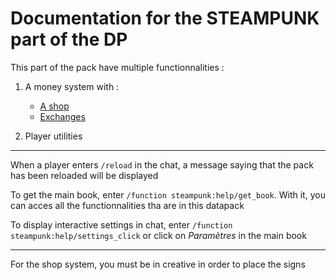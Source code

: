# Documentation for the STEAMPUNK part of the DP

This part of the pack have multiple functionnalities :

1. A money system with :
    - [A shop](../../data/steampunk/functions/money/money_exchange/)
    - [Exchanges](../../data/steampunk/functions/money/money_exchange/)

2. Player utilities

***

When a player enters `/reload` in the chat, a message saying that the pack has been reloaded will be displayed

To get the main book, enter `/function steampunk:help/get_book`. With it, you can acces all the functionnalities tha are in this datapack

To display interactive settings in chat, enter `/function steampunk:help/settings_click` or click on _Paramètres_ in the main book

***

For the shop system, you must be in creative in order to place the signs
